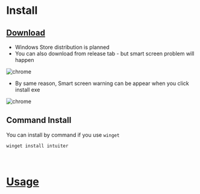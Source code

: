 
# Install

## [Download](https://github.com/seonglae/intuiter/releases/latest/download/Intuiter.exe)

- Windows Store distribution is planned
- You can also download from release tab - but smart screen problem will happen

![chrome](/screenshot/chrome.png)

- By same reason, Smart screen warning can be appear when you click install exe

![chrome](/images/smartscreen.png)


## Command Install
You can install by command if you use `winget`
```bash
winget install intuiter
```


<br/>

# [Usage](./usage)
